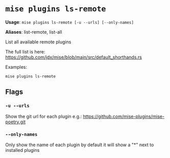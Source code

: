 # `mise plugins ls-remote`

**Usage**: `mise plugins ls-remote [-u --urls] [--only-names]`

**Aliases**: list-remote, list-all

List all available remote plugins

The full list is here: <https://github.com/jdx/mise/blob/main/src/default_shorthands.rs>

Examples:

    mise plugins ls-remote

## Flags

### `-u --urls`

Show the git url for each plugin e.g.: <https://github.com/mise-plugins/mise-poetry.git>

### `--only-names`

Only show the name of each plugin by default it will show a "*" next to installed plugins
